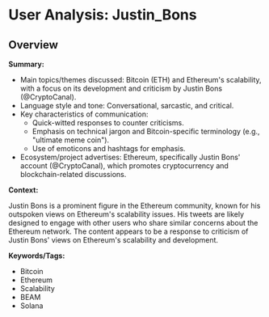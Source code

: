 # User Analysis: Justin_Bons

## Overview

**Summary:**

* Main topics/themes discussed: Bitcoin (ETH) and Ethereum's scalability, with a focus on its development and criticism by Justin Bons (@CryptoCanal).
* Language style and tone: Conversational, sarcastic, and critical.
* Key characteristics of communication:
	+ Quick-witted responses to counter criticisms.
	+ Emphasis on technical jargon and Bitcoin-specific terminology (e.g., "ultimate meme coin").
	+ Use of emoticons and hashtags for emphasis.
* Ecosystem/project advertises: Ethereum, specifically Justin Bons' account (@CryptoCanal), which promotes cryptocurrency and blockchain-related discussions.

**Context:**

Justin Bons is a prominent figure in the Ethereum community, known for his outspoken views on Ethereum's scalability issues. His tweets are likely designed to engage with other users who share similar concerns about the Ethereum network. The content appears to be a response to criticism of Justin Bons' views on Ethereum's scalability and development.

**Keywords/Tags:**

* Bitcoin
* Ethereum
* Scalability
* BEAM
* Solana